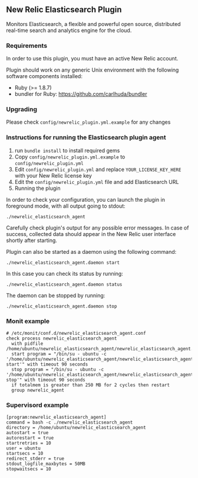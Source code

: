 ## New Relic Elasticsearch Plugin

Monitors Elasticsearch, a flexible and powerful open source, distributed real-time search and analytics engine for the cloud.

### Requirements

In order to use this plugin, you must have an active New Relic account.

Plugin should work on any generic Unix environment with the following
software components installed:

  - Ruby (>= 1.8.7)
  - bundler for Ruby: https://github.com/carlhuda/bundler

### Upgrading

Please check `config/newrelic_plugin.yml.example` for any changes

### Instructions for running the Elasticsearch plugin agent

1. run `bundle install` to install required gems
2. Copy `config/newrelic_plugin.yml.example` to `config/newrelic_plugin.yml`
3. Edit `config/newrelic_plugin.yml` and replace `YOUR_LICENSE_KEY_HERE` with your New Relic license key
4. Edit the `config/newrelic_plugin.yml` file and add Elasticsearch URL
5. Running the plugin

In order to check your configuration, you can launch the plugin
in foreground mode, with all output going to stdout:

```
./newrelic_elasticsearch_agent
```

Carefully check plugin's output for any possible error messages.
In case of success, collected data should appear in the New Relic
user interface shortly after starting.

Plugin can also be started as a daemon using the following command:

```
./newrelic_elasticsearch_agent.daemon start
```

In this case you can check its status by running:

```
./newrelic_elasticsearch_agent.daemon status
```

The daemon can be stopped by running:

```
./newrelic_elasticsearch_agent.daemon stop
```

### Monit example

```
# /etc/monit/conf.d/newrelic_elasticsearch_agent.conf
check process newrelic_elasticsearch_agent
  with pidfile /home/ubuntu/newrelic_elasticsearch_agent/newrelic_elasticsearch_agent.pid
  start program = "/bin/su - ubuntu -c '/home/ubuntu/newrelic_elasticsearch_agent/newrelic_elasticsearch_agent.daemon start'" with timeout 90 seconds
  stop program = "/bin/su - ubuntu -c '/home/ubuntu/newrelic_elasticsearch_agent/newrelic_elasticsearch_agent.daemon stop'" with timeout 90 seconds
  if totalmem is greater than 250 MB for 2 cycles then restart
  group newrelic_agent
```

### Supervisord example

```
[program:newrelic_elasticsearch_agent]
command = bash -c ./newrelic_elasticsearch_agent
directory = /home/ubuntu/newrelic_elasticsearch_agent
autostart = true
autorestart = true
startretries = 10
user = ubuntu
startsecs = 10
redirect_stderr = true
stdout_logfile_maxbytes = 50MB
stopwaitsecs = 10
```
